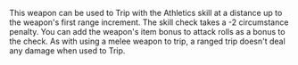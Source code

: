 This weapon can be used to Trip with the Athletics skill at a distance up to the weapon's first range increment. The skill check takes a -2 circumstance penalty. You can add the weapon's item bonus to attack rolls as a bonus to the check. As with using a melee weapon to trip, a ranged trip doesn't deal any damage when used to Trip.